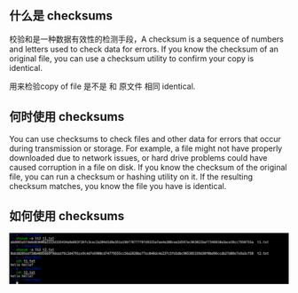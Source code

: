 ## 什么是 checksums

校验和是一种数据有效性的检测手段，A checksum is a sequence of numbers and letters used to check data for errors. 
If you know the checksum of an original file, you can use a checksum utility to confirm your copy is identical.

用来检验copy of file 是不是 和 原文件 相同 identical. 

## 何时使用 checksums

You can use checksums to check files and other data for errors that occur during transmission or storage. 
For example, a file might not have properly downloaded due to network issues, or hard drive problems could have caused corruption in a file on disk.
If you know the checksum of the original file, you can run a checksum or hashing utility on it. If the resulting checksum matches, you know the file you have is identical.


## 如何使用 checksums

![checksum](image/checksum.png)
